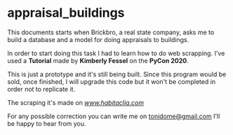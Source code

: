 # appraisal_buildings
This documents starts when Brickbro, a real state company, asks me to build a database and a model for doing appraisals to buildings.

In order to start doing this task I had to learn how to do web scrapping. I've used a **Tutorial** made by **Kimberly Fessel** on the **PyCon 2020**.

This is just a prototype and it's still being built. Since this program would be sold, once finished, I will upgrade this code but it won't be completed in order not to replicate it.

The scraping it's made on *www.habitaclia.com*

For any possible correction you can write me on tonidome@gmail.com I'll be happy to hear from you.
